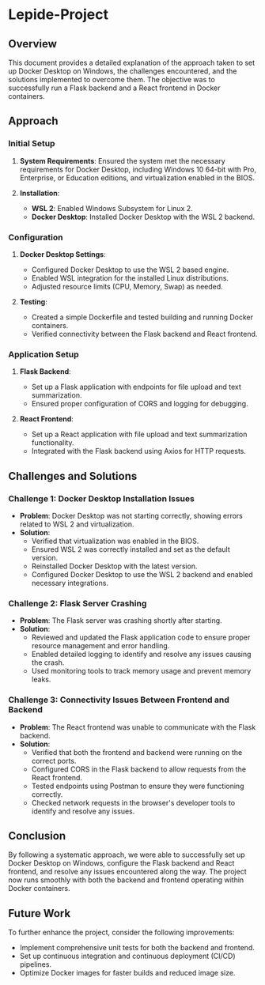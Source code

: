 # Lepide-Project

## Overview

This document provides a detailed explanation of the approach taken to set up Docker Desktop on Windows, the challenges encountered, and the solutions implemented to overcome them. The objective was to successfully run a Flask backend and a React frontend in Docker containers.

## Approach

### Initial Setup

1. **System Requirements**: Ensured the system met the necessary requirements for Docker Desktop, including Windows 10 64-bit with Pro, Enterprise, or Education editions, and virtualization enabled in the BIOS.

2. **Installation**:
   - **WSL 2**: Enabled Windows Subsystem for Linux 2.
   - **Docker Desktop**: Installed Docker Desktop with the WSL 2 backend.

### Configuration

1. **Docker Desktop Settings**:
   - Configured Docker Desktop to use the WSL 2 based engine.
   - Enabled WSL integration for the installed Linux distributions.
   - Adjusted resource limits (CPU, Memory, Swap) as needed.

2. **Testing**:
   - Created a simple Dockerfile and tested building and running Docker containers.
   - Verified connectivity between the Flask backend and React frontend.

### Application Setup

1. **Flask Backend**:
   - Set up a Flask application with endpoints for file upload and text summarization.
   - Ensured proper configuration of CORS and logging for debugging.

2. **React Frontend**:
   - Set up a React application with file upload and text summarization functionality.
   - Integrated with the Flask backend using Axios for HTTP requests.

## Challenges and Solutions

### Challenge 1: Docker Desktop Installation Issues

- **Problem**: Docker Desktop was not starting correctly, showing errors related to WSL 2 and virtualization.
- **Solution**:
  - Verified that virtualization was enabled in the BIOS.
  - Ensured WSL 2 was correctly installed and set as the default version.
  - Reinstalled Docker Desktop with the latest version.
  - Configured Docker Desktop to use the WSL 2 backend and enabled necessary integrations.

### Challenge 2: Flask Server Crashing

- **Problem**: The Flask server was crashing shortly after starting.
- **Solution**:
  - Reviewed and updated the Flask application code to ensure proper resource management and error handling.
  - Enabled detailed logging to identify and resolve any issues causing the crash.
  - Used monitoring tools to track memory usage and prevent memory leaks.

### Challenge 3: Connectivity Issues Between Frontend and Backend

- **Problem**: The React frontend was unable to communicate with the Flask backend.
- **Solution**:
  - Verified that both the frontend and backend were running on the correct ports.
  - Configured CORS in the Flask backend to allow requests from the React frontend.
  - Tested endpoints using Postman to ensure they were functioning correctly.
  - Checked network requests in the browser's developer tools to identify and resolve any issues.

## Conclusion

By following a systematic approach, we were able to successfully set up Docker Desktop on Windows, configure the Flask backend and React frontend, and resolve any issues encountered along the way. The project now runs smoothly with both the backend and frontend operating within Docker containers.

## Future Work

To further enhance the project, consider the following improvements:
- Implement comprehensive unit tests for both the backend and frontend.
- Set up continuous integration and continuous deployment (CI/CD) pipelines.
- Optimize Docker images for faster builds and reduced image size.

